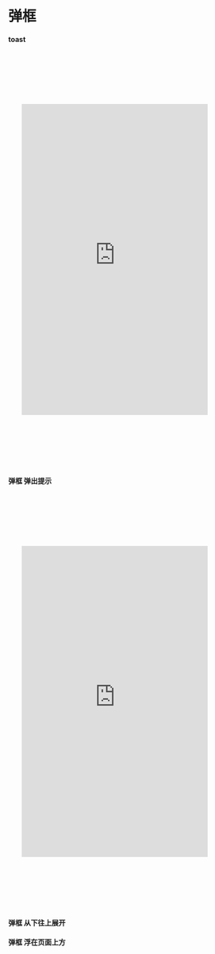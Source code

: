 # 弹框


#### toast
<div class="docs-demo-device" style="margin:20px auto;
    background:url(http://99kq.github.io/uikit-book/assets/img/device.png) no-repeat;
    padding:102px 27px;
    z-index: 1000;"><iframe height=627 width=375 src="http://99kq.github.io/uikit-book/demos/toast/index.html" frameborder=0 allowfullscreen> </iframe> </div>

#### 弹框 弹出提示

<div class="docs-demo-device" style="margin:20px auto;
    background:url(http://99kq.github.io/uikit-book/assets/img/device.png) no-repeat;
    padding:102px 27px;
    z-index: 1000;"><iframe height=627 width=375 src="http://99kq.github.io/uikit-book/demos/modal" frameborder=0 allowfullscreen> </iframe> </div>




#### 弹框 从下往上展开

#### 弹框 浮在页面上方

